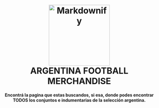 
<h1 align="center">
  <br>
  <a href="https://logodownload.org/wp-content/uploads/2016/11/argentina-national-football-team-logo-0-1.png"><img src="https://logodownload.org/wp-content/uploads/2016/11/argentina-national-football-team-logo-0-1.png" alt="Markdownify" width="200"></a>
  <br>
  ARGENTINA FOOTBALL MERCHANDISE
  <br>
</h1>

<h4 align="center">Encontrá la pagina que estas buscandos, si esa, donde podes encontrar TODOS los conjuntos e indumentarias de la selección argentina.</h4>


